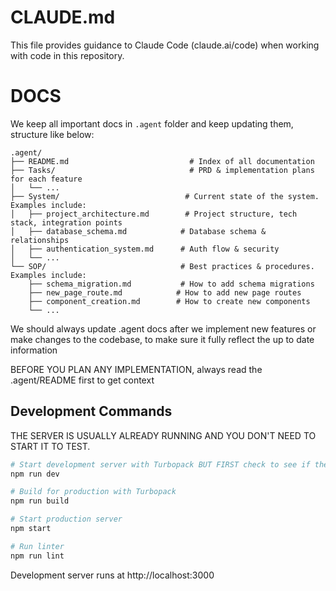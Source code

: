 # CLAUDE.md

This file provides guidance to Claude Code (claude.ai/code) when working with code in this repository.

# DOCS
We keep all important docs in `.agent` folder and keep updating them, structure like below:

```
.agent/
├── README.md                           # Index of all documentation
├── Tasks/                              # PRD & implementation plans for each feature
│   └── ...
├── System/                            # Current state of the system. Examples include:
│   ├── project_architecture.md        # Project structure, tech stack, integration points
│   ├── database_schema.md            # Database schema & relationships
│   ├── authentication_system.md      # Auth flow & security
│   └── ...
└── SOP/                              # Best practices & procedures. Examples include:
    ├── schema_migration.md           # How to add schema migrations
    ├── new_page_route.md            # How to add new page routes
    ├── component_creation.md        # How to create new components
    └── ...
```

We should always update .agent docs after we implement new features or make changes to the codebase, to make sure it fully reflect the up to date information

BEFORE YOU PLAN ANY IMPLEMENTATION, always read the .agent/README first to get context

## Development Commands
THE SERVER IS USUALLY ALREADY RUNNING AND YOU DON'T NEED TO START IT TO TEST.

```bash
# Start development server with Turbopack BUT FIRST check to see if the server is already running. It most likely is. Only start the server if needed.
npm run dev

# Build for production with Turbopack
npm run build

# Start production server
npm start

# Run linter
npm run lint
```

Development server runs at http://localhost:3000